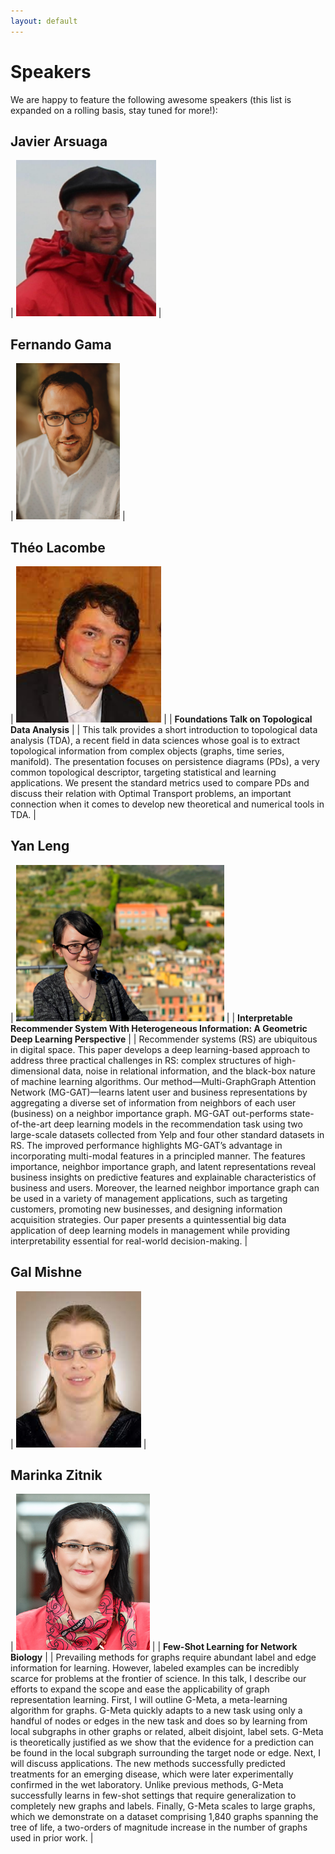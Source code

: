 ```yaml
---
layout: default
---
```


# Speakers

We are happy to feature the following awesome speakers&nbsp;(this list
is expanded on a rolling basis, stay tuned for more!):

## Javier Arsuaga

| <img src="/assets/images/speakers/ja.jpg" alt="Javier Arsuaga" height="250px" /> |

## Fernando Gama

| <img src="/assets/images/speakers/fg.jpg" alt="Fernando Gama" height="250px" /> |

## Théo Lacombe 

| <img src="/assets/images/speakers/tl.jpg" alt="Théo Lacombe" height="250px" /> |
| **Foundations Talk on Topological Data Analysis** |
| This talk provides a short introduction to topological data analysis (TDA), a recent field in data sciences whose goal is to extract topological information from complex objects (graphs, time series, manifold). The presentation focuses on persistence diagrams (PDs), a very common topological descriptor, targeting statistical and learning applications. We present the standard metrics used to compare PDs and discuss their relation with Optimal Transport problems, an important connection when it comes to develop new theoretical and numerical tools in TDA. |

## Yan Leng

| <img src="/assets/images/speakers/yl.jpg" alt="Yan Leng" height="250px" /> |
| **Interpretable Recommender System With Heterogeneous Information: A Geometric Deep Learning Perspective** |
| Recommender systems (RS) are ubiquitous in digital space. This paper develops a deep learning-based approach to address three practical challenges in RS: complex structures of high-dimensional data, noise in relational information, and the black-box nature of machine learning algorithms. Our method—Multi-GraphGraph Attention Network (MG-GAT)—learns latent user and business representations by aggregating a diverse set of information from neighbors of each user (business) on a neighbor importance graph. MG-GAT out-performs state-of-the-art deep learning models in the recommendation task using two large-scale datasets collected from Yelp and four other standard datasets in RS. The improved performance highlights MG-GAT’s advantage in incorporating multi-modal features in a principled manner. The features importance, neighbor importance graph, and latent representations reveal business insights on predictive features and explainable characteristics of business and users. Moreover, the learned neighbor importance graph can be used in a variety of management applications, such as targeting customers, promoting new businesses, and designing information acquisition strategies. Our paper presents a quintessential big data application of deep learning models in management while providing interpretability essential for real-world decision-making. |

## Gal Mishne

| <img src="/assets/images/speakers/gm.jpg" alt="Gal Mishne" height="250px" /> |

## Marinka Zitnik

| <img src="/assets/images/speakers/mz.jpg" alt="Marinka Zitnik" height="250px" /> |
| **Few-Shot Learning for Network Biology** |
| Prevailing methods for graphs require abundant label and edge information for learning. However, labeled examples can be incredibly scarce for problems at the frontier of science. In this talk, I describe our efforts to expand the scope and ease the applicability of graph representation learning. First, I will outline G-Meta, a meta-learning algorithm for graphs. G-Meta quickly adapts to a new task using only a handful of nodes or edges in the new task and does so by learning from local subgraphs in other graphs or related, albeit disjoint, label sets.  G-Meta is theoretically justified as we show that the evidence for a prediction can be found in the local subgraph surrounding the target node or edge. Next, I will discuss applications. The new methods successfully predicted treatments for an emerging disease, which were later experimentally confirmed in the wet laboratory. Unlike previous methods, G-Meta successfully learns in few-shot settings that require generalization to completely new graphs and labels. Finally, G-Meta scales to large graphs, which we demonstrate on a dataset comprising 1,840 graphs spanning the tree of life, a two-orders of magnitude increase in the number of graphs used in prior work. |
